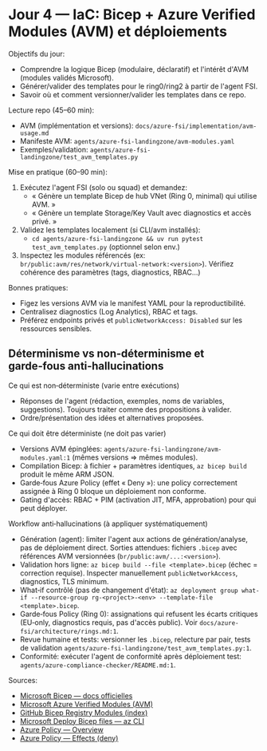 # Jour 4 — IaC: Bicep + Azure Verified Modules (AVM) et déploiements

Objectifs du jour:
- Comprendre la logique Bicep (modulaire, déclaratif) et l'intérêt d'AVM (modules validés Microsoft).
- Générer/valider des templates pour le ring0/ring2 à partir de l'agent FSI.
- Savoir où et comment versionner/valider les templates dans ce repo.

Lecture repo (45–60 min):
- AVM (implémentation et versions): `docs/azure-fsi/implementation/avm-usage.md`
- Manifeste AVM: `agents/azure-fsi-landingzone/avm-modules.yaml`
- Exemples/validation: `agents/azure-fsi-landingzone/test_avm_templates.py`

Mise en pratique (60–90 min):
1) Exécutez l'agent FSI (solo ou squad) et demandez:
   - « Génère un template Bicep de hub VNet (Ring 0, minimal) qui utilise AVM. »
   - « Génère un template Storage/Key Vault avec diagnostics et accès privé. »
2) Validez les templates localement (si CLI/avm installés):
   - `cd agents/azure-fsi-landingzone && uv run pytest test_avm_templates.py` (optionnel selon env.)
3) Inspectez les modules référencés (ex: `br/public:avm/res/network/virtual-network:<version>`). Vérifiez cohérence des paramètres (tags, diagnostics, RBAC…)

Bonnes pratiques:
- Figez les versions AVM via le manifest YAML pour la reproductibilité.
- Centralisez diagnostics (Log Analytics), RBAC et tags.
- Préférez endpoints privés et `publicNetworkAccess: Disabled` sur les ressources sensibles.

## Déterminisme vs non‑déterminisme et garde‑fous anti‑hallucinations

Ce qui est non‑déterministe (varie entre exécutions)
- Réponses de l'agent (rédaction, exemples, noms de variables, suggestions). Toujours traiter comme des propositions à valider.
- Ordre/présentation des idées et alternatives proposées.

Ce qui doit être déterministe (ne doit pas varier)
- Versions AVM épinglées: `agents/azure-fsi-landingzone/avm-modules.yaml:1` (mêmes versions ⇒ mêmes modules).
- Compilation Bicep: à fichier + paramètres identiques, `az bicep build` produit le même ARM JSON.
- Garde‑fous Azure Policy (effet « Deny »): une policy correctement assignée à Ring 0 bloque un déploiement non conforme.
- Gating d'accès: RBAC + PIM (activation JIT, MFA, approbation) pour qui peut déployer.

Workflow anti‑hallucinations (à appliquer systématiquement)
- Génération (agent): limiter l'agent aux actions de génération/analyse, pas de déploiement direct. Sorties attendues: fichiers `.bicep` avec références AVM versionnées (`br/public:avm/...:<version>`).
- Validation hors ligne: `az bicep build --file <template>.bicep` (échec = correction requise). Inspecter manuellement `publicNetworkAccess`, diagnostics, TLS minimum.
- What‑if contrôlé (pas de changement d'état): `az deployment group what-if --resource-group rg-<project>-<env> --template-file <template>.bicep`.
- Garde‑fous Policy (Ring 0): assignations qui refusent les écarts critiques (EU‑only, diagnostics requis, pas d'accès public). Voir `docs/azure-fsi/architecture/rings.md:1`.
- Revue humaine et tests: versionner les `.bicep`, relecture par pair, tests de validation `agents/azure-fsi-landingzone/test_avm_templates.py:1`.
- Conformité: exécuter l'agent de conformité après déploiement test: `agents/azure-compliance-checker/README.md:1`.

Sources:
- [Microsoft Bicep — docs officielles](https://learn.microsoft.com/azure/azure-resource-manager/bicep/overview)
- [Microsoft Azure Verified Modules (AVM)](https://aka.ms/AVM)
- [GitHub Bicep Registry Modules (index)](https://aka.ms/BRM)
- [Microsoft Deploy Bicep files — az CLI](https://learn.microsoft.com/azure/azure-resource-manager/bicep/deploy-cli)
- [Azure Policy — Overview](https://learn.microsoft.com/azure/governance/policy/overview)
- [Azure Policy — Effects (deny)](https://learn.microsoft.com/azure/governance/policy/concepts/effects)
